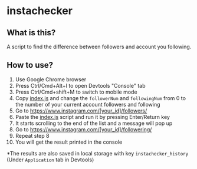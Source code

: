 # instachecker

## What is this?
A script to find the difference between followers and account you following.

## How to use?
1. Use Google Chrome browser
2. Press Ctrl/Cmd+Alt+I to open Devtools "Console" tab
3. Press Ctrl/Cmd+shift+M to switch to mobile mode
4. Copy [index.js](https://github.com/maruk0chan/instachecker/blob/main/index.js) and change the `followerNum` and `followingNum` from 0 to the number of your current account followers and following
6. Go to https://www.instagram.com/[your_id]/followers/
8. Paste the [index.js](https://github.com/maruk0chan/instachecker/blob/main/index.js) script and run it by pressing Enter/Return key
9. It starts scrolling to the end of the list and a message will pop up
10. Go to https://www.instagram.com/[your_id]/followering/
11. Repeat step 8
12. You will get the result printed in the console

*The results are also saved in local storage with key `instachecker_history` (Under `Application` tab in Devtools)
